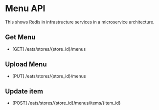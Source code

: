 # Menu API
This shows Redis in infrastructure services in a microservice architecture.

## Get Menu
- [GET] /eats/stores/{store_id}/menus

## Upload Menu
- [PUT] /eats/stores/{store_id}/menus

## Update item
- [POST] /eats/stores/{store_id}/menus/items/{item_id}
